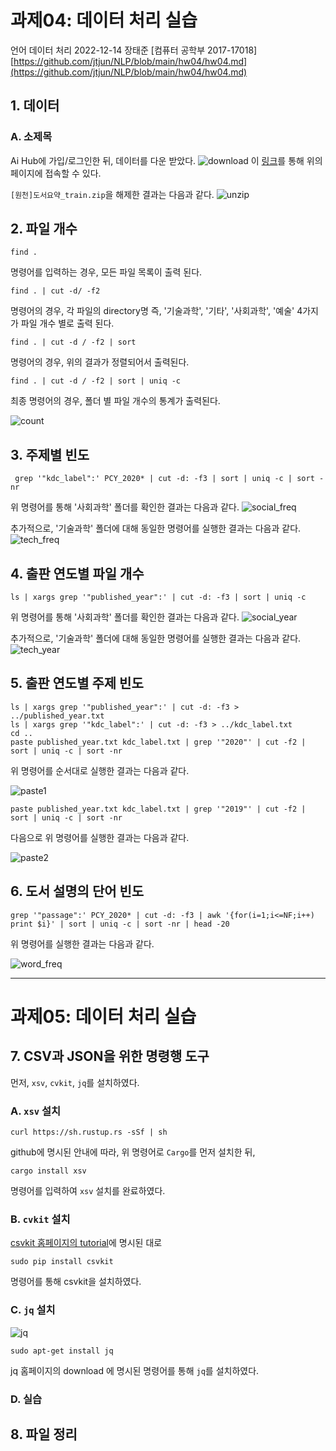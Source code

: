 # 과제04: 데이터 처리 실습

언어 데이터 처리 2022-12-14 장태준 [컴퓨터 공학부 2017-17018]
[https://github.com/jtjun/NLP/blob/main/hw04/hw04.md](https://github.com/jtjun/NLP/blob/main/hw04/hw04.md)

## 1. 데이터
### A. 소제목
Ai Hub에 가입/로그인한 뒤, 데이터를 다운 받았다.
![download](./src/download.png)
이 [링크](https://aihub.or.kr/aihubdata/data/view.do?currMenu=115&topMenu=100&aihubDataSe=realm&dataSetSn=93)를 통해 위의 페이지에 접속할 수 있다.

`[원천]도서요약_train.zip`을 해제한 결과는 다음과 같다.
![unzip](./src/unzip.png)

## 2. 파일 개수
```
find .
```
명령어를 입력하는 경우, 모든 파일 목록이 출력 된다.

```
find . | cut -d/ -f2
```
명령어의 경우, 각 파일의 directory명 즉, '기술과학', '기타', '사회과학', '예술' 4가지가 파일 개수 별로 출력 된다.

```
find . | cut -d / -f2 | sort
```
명령어의 경우, 위의 결과가 정렬되어서 출력된다.

```
find . | cut -d / -f2 | sort | uniq -c
```
최종 명령어의 경우, 폴더 별 파일 개수의 통계가 출력된다.


![count](./src/count.png)

## 3. 주제별 빈도
```
 grep '"kdc_label":' PCY_2020* | cut -d: -f3 | sort | uniq -c | sort -nr
```
위 명령어를 통해 '사회과학' 폴더를 확인한 결과는 다음과 같다.
![social_freq](./src/social_freq.png)

추가적으로, '기술과학' 폴더에 대해 동일한 명령어를 실행한 결과는 다음과 같다.
![tech_freq](./src/tech_freq.png)

## 4. 출판 연도별 파일 개수
```
ls | xargs grep '"published_year":' | cut -d: -f3 | sort | uniq -c
```
위 명령어를 통해 '사회과학' 폴더를 확인한 결과는 다음과 같다.
![social_year](./src/social_year.png)

추가적으로, '기술과학' 폴더에 대해 동일한 명령어를 실행한 결과는 다음과 같다.
![tech_year](./src/tech_year.png)

## 5. 출판 연도별 주제 빈도
```
ls | xargs grep '"published_year":' | cut -d: -f3 > ../published_year.txt
ls | xargs grep '"kdc_label":' | cut -d: -f3 > ../kdc_label.txt
cd ..
paste published_year.txt kdc_label.txt | grep '"2020"' | cut -f2 | sort | uniq -c | sort -nr
```
위 명령어를 순서대로 실행한 결과는 다음과 같다.

![paste1](./src/paste1.png)

```
paste published_year.txt kdc_label.txt | grep '"2019"' | cut -f2 | sort | uniq -c | sort -nr
```
다음으로 위 명령어를 실행한 결과는 다음과 같다.

![paste2](./src/paste2.png)

## 6. 도서 설명의 단어 빈도
```
grep '"passage":' PCY_2020* | cut -d: -f3 | awk '{for(i=1;i<=NF;i++) print $i}' | sort | uniq -c | sort -nr | head -20
```
위 명령어를 실행한 결과는 다음과 같다.

![word_freq](./src/word_freq.png)

----

# 과제05: 데이터 처리 실습

## 7. CSV과 JSON을 위한 명령행 도구
먼저, `xsv`, `cvkit`, `jq`를 설치하였다.

### A. `xsv` 설치
```
curl https://sh.rustup.rs -sSf | sh
```
github에 명시된 안내에 따라, 위 명령어로 `Cargo`를 먼저 설치한 뒤,
```
cargo install xsv
```
명령어를 입력하여 `xsv` 설치를 완료하였다.

### B. `cvkit` 설치
[csvkit 홈페이지의 tutorial](https://csvkit.readthedocs.io/en/latest/tutorial/1_getting_started.html)에 명시된 대로
```
sudo pip install csvkit
```
명령어를 통해 csvkit을 설치하였다.

### C. `jq` 설치
![jq](./src/jq.png)
```
sudo apt-get install jq
```
jq 홈페이지의 download 에 명시된 명령어를 통해 `jq`를 설치하였다.

### D. 실습

## 8. 파일 정리

